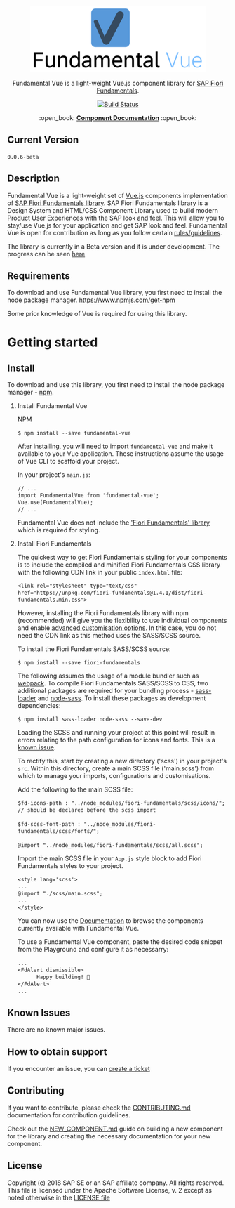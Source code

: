 <p align="center">
      <a href="https://github.com/SAP/fundamental-vue" target="_blank" rel="noopener noreferrer">
            <img width="400" src="./public/images/logo_big.png" alt="Fundamental Vue logo">
      </a>
</p>

<p align="center">
      Fundamental Vue is a light-weight Vue.js component library for <a href="https://github.com/SAP/fundamental">SAP Fiori Fundamentals</a>.
</p>

<p align="center">
      <a href="https://travis-ci.org/SAP/fundamental-vue">
            <img src="https://travis-ci.org/SAP/fundamental-vue.svg?branch=develop" alt="Build Status">
      </a>
</p>


<p align="center">
:open_book:
<strong><a href="https://dist-lkl4ej2tj.now.sh">Component Documentation</a></strong>
:open_book:
</p>

## Current Version

```
0.0.6-beta
```

## Description

Fundamental Vue is a light-weight set of [Vue.js](https://vuejs.org/) components implementation of [SAP Fiori Fundamentals library](https://sap.github.io/fundamental/). SAP Fiori Fundamentals library is a Design System and HTML/CSS Component Library used to build modern Product User Experiences with the SAP look and feel. This will allow you to stay/use Vue.js for your application and get SAP look and feel.
Fundamental Vue is open for contribution as long as you follow certain [rules/guidelines](./CONTRIBUTING.md).

The library is currently in a Beta version and it is under development. The progress can be seen [here](https://github.com/SAP/fundamental-vue/projects/1)

## Requirements

To download and use Fundamental Vue library, you first need to install the node package manager.
https://www.npmjs.com/get-npm

Some prior knowledge of Vue is required for using this library.

# Getting started

## Install

To download and use this library, you first need to install the node package manager - [npm](https://www.npmjs.com/get-npm).

1. Install Fundamental Vue

    NPM

    ```
    $ npm install --save fundamental-vue
    ```

    After installing, you will need to import `fundamental-vue` and make it available to your Vue application. These instructions assume the usage of Vue CLI to scaffold your project.

    In your project's `main.js`:

    ```
    // ...
    import FundamentalVue from 'fundamental-vue';
    Vue.use(FundamentalVue);
    // ...
    ```

    Fundamental Vue does not include the ['Fiori Fundamentals' library](https://github.com/SAP/fundamental) which is required for styling.

2. Install Fiori Fundamentals

    The quickest way to get Fiori Fundamentals styling for your components is to include the compiled and minified Fiori Fundamentals CSS library with the following CDN link in your public `index.html` file:

    ```
    <link rel="stylesheet" type="text/css" href="https://unpkg.com/fiori-fundamentals@1.4.1/dist/fiori-fundamentals.min.css">
    ```

    However, installing the Fiori Fundamentals library with npm (recommended) will give you the flexibility to use individual components and enable [advanced customisation options](https://github.com/SAP/fundamental/wiki/Advanced-Customization). In this case, you do not need the CDN link as this method uses the SASS/SCSS source.

    To install the Fiori Fundamentals SASS/SCSS source:

    ```
    $ npm install --save fiori-fundamentals
    ```

    The following assumes the usage of a module bundler such as [webpack](https://webpack.js.org/). To compile Fiori Fundamentals SASS/SCSS to CSS, two additional packages are required for your bundling process - [sass-loader](https://github.com/webpack-contrib/sass-loader) and [node-sass](https://github.com/sass/node-sass). To install these packages as development dependencies:

    ```
    $ npm install sass-loader node-sass --save-dev
    ```

    Loading the SCSS and running your project at this point will result in errors relating to the path configuration for icons and fonts. This is a [known issue](https://github.com/SAP/fundamental#known-issues).

    To rectify this, start by creating a new directory ('scss') in your project's `src`. Within this directory, create a main SCSS file ('main.scss') from which to manage your imports, configurations and customisations.

    Add the following to the main SCSS file:

    ```
    $fd-icons-path : "../node_modules/fiori-fundamentals/scss/icons/"; // should be declared before the scss import

    $fd-scss-font-path : "../node_modules/fiori-fundamentals/scss/fonts/";

    @import "../node_modules/fiori-fundamentals/scss/all.scss";
    ```

    Import the main SCSS file in your `App.js` style block to add Fiori Fundamentals styles to your project.

    ```
    <style lang='scss'>
    ...
    @import "./scss/main.scss";
    ...
    </style>
    ```

    You can now use the [Documentation](https://dist-lkl4ej2tj.now.sh) to browse the components currently available with Fundamental Vue.

    To use a Fundamental Vue component, paste the desired code snippet from the Playground and configure it as necessarry:

    ```
    ...
    <FdAlert dismissible>
          Happy building! 🚀
    </FdAlert>
    ...
    ```

## Known Issues

There are no known major issues.

## How to obtain support

If you encounter an issue, you can [create a ticket](https://github.com/SAP/fundamental-vue/issues/new)

## Contributing

If you want to contribute, please check the [CONTRIBUTING.md](./CONTRIBUTING.md) documentation for contribution guidelines.

Check out the [NEW_COMPONENT.md](./NEW_COMPONENT/NEW_COMPONENT.md) guide on building a new component for the library and creating the necessary documentation for your new component.

## License

Copyright (c) 2018 SAP SE or an SAP affiliate company. All rights reserved.
This file is licensed under the Apache Software License, v. 2 except as noted otherwise in the [LICENSE file](https://github.com/SAP/fundamental-vue/blob/master/LICENSE.txt)
